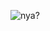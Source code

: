 <!--
**valflrt/valflrt** is a ✨ _special_ ✨ repository because its `README.md` (this file) appears on your GitHub profile.

Here are some ideas to get you started:

- 🔭 I’m currently working on ...
- 🌱 I’m currently learning ...
- 👯 I’m looking to collaborate on ...
- 🤔 I’m looking for help with ...
- 💬 Ask me about ...
- 📫 How to reach me: ...
- 😄 Pronouns: ...
- ⚡ Fun fact: ...
-->

![nya?](https://media1.giphy.com/media/GAFd7zecFb6Ss/100_s.gif?cid=975d3e3893dfcf62d2edf4808f4666d9d02feda980e4d699&rid=100_s.gif&ct=g)
<!-- https://media1.giphy.com/media/GAFd7zecFb6Ss/giphy-preview.gif?cid=975d3e3893dfcf62d2edf4808f4666d9d02feda980e4d699&rid=giphy-preview.gif&ct=g -->

